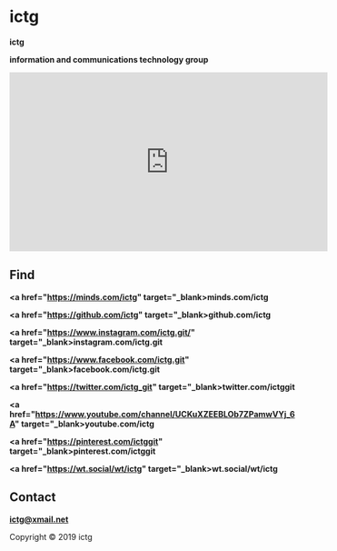 # ictg
**ictg**

**information and communications technology group**

<iframe width="560" height="315" src="https://www.youtube.com/embed/Fipi8eayqNk" frameborder="0" allow="accelerometer; autoplay; encrypted-media; gyroscope; picture-in-picture" allowfullscreen></iframe>

## Find
<strong><a href="https://minds.com/ictg" target="_blank>minds.com/ictg</a></strong>

<strong><a href="https://github.com/ictg" target="_blank>github.com/ictg</a></strong>

<strong><a href="https://www.instagram.com/ictg.git/" target="_blank>instagram.com/ictg.git</a></strong>

<strong><a href="https://www.facebook.com/ictg.git" target="_blank>facebook.com/ictg.git</a></strong>

<strong><a href="https://twitter.com/ictg_git" target="_blank>twitter.com/ictggit</a></strong>

<strong><a href="https://www.youtube.com/channel/UCKuXZEEBLOb7ZPamwVYj_6A" target="_blank>youtube.com/ictg</a></strong>

<strong><a href="https://pinterest.com/ictggit" target="_blank>pinterest.com/ictggit</a></strong>

<strong><a href="https://wt.social/wt/ictg" target="_blank>wt.social/wt/ictg</a></strong>

## Contact
**ictg@xmail.net**

Copyright © 2019 ictg
